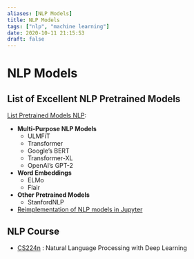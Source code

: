 ```yaml
---
aliases: [NLP Models]
title: NLP Models
tags: ["nlp", "machine learning"]
date: 2020-10-11 21:15:53
draft: false
---
```


# NLP Models

## List of Excellent NLP Pretrained Models

[List Pretrained Models NLP](https://www.analyticsvidhya.com/blog/2019/03/pretrained-models-get-started-nlp/):  

- **Multi-Purpose NLP Models**
    - ULMFiT
    - Transformer
    - Google’s BERT
    - Transformer-XL
    - OpenAI’s GPT-2
- **Word Embeddings**
    - ELMo
    - Flair
- **Other Pretrained Models**
    - StanfordNLP
- [Reimplementation of NLP models in Jupyter](https://github.com/will-thompson-k/deeplearning-nlp-models)

## NLP Course

- [CS224n](https://web.stanford.edu/class/cs224n/index.html) : Natural Language Processing with Deep Learning
